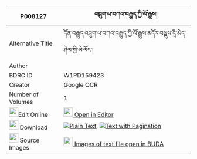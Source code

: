 |P008127|འབྲུག་པ་བཀའ་བརྒྱུད་ཀྱི་ལོ་རྒྱུས། 
| --- | --- 
|Alternative Title |དོན་བརྒྱུད་འབྲུག་པ་བཀའ་བརྒྱུད་ཀྱི་ལོ་རྒྱུས་མདོར་བསྡུས་དྲི་མེད་ཤེལ་གྱི་མེ་ལོང་།
|Author | 
|BDRC ID | W1PD159423
|Creator | Google OCR
|Number of Volumes| 1
|<img width="25" src="https://img.icons8.com/color/25/000000/edit-property.png">Edit Online| [<img width="25" src="https://avatars.githubusercontent.com/u/45091458?s=200&v=4"> Open in Editor](http://editor.openpecha.org/P008127)
|<img width="25" src="https://img.icons8.com/fluent/48/000000/download-2.png"/>  Download | [![](https://img.icons8.com/color/20/000000/txt.png)Plain Text](https://github.com/Openpecha/P008127/releases/download/v1/drukpa_ka_gyu_kyi_logyu_plain_P008127.zip), [![](https://img.icons8.com/color/20/000000/txt.png)Text with Pagination](https://github.com/Openpecha/P008127/releases/download/v1/drukpa_ka_gyu_kyi_logyu_pages_P008127.zip)
|<img width="25" src="https://img.icons8.com/plasticine/100/000000/pictures-folder.png"/>  Source Images | [<img width="25" src="https://library.bdrc.io/icons/BUDA-small.svg"> Images of text file open in BUDA](https://library.bdrc.io/show/bdr:W1PD159423)
